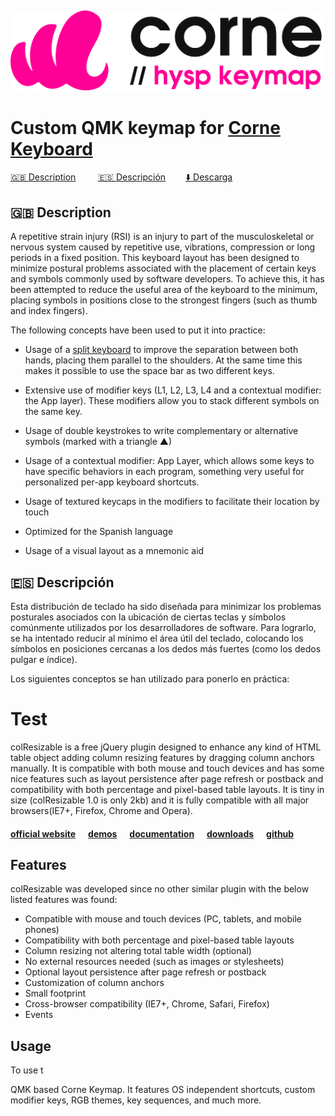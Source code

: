 &nbsp;
&nbsp;

<img src="misc/logo.png" width="500" alt="Corne QMK hysp keymap Alvaro Prieto Lauroba"/>

# Custom QMK keymap for [Corne Keyboard](https://github.com/foostan/crkbd) 
[🇬🇧 Description](#-description)    [🇪🇸 Descripción](#-descripción)    [⬇️ Descarga](#%EF%B8%8F-descarga)




## 🇬🇧 Description

A repetitive strain injury (RSI) is an injury to part of the musculoskeletal or nervous system caused by repetitive use, vibrations, compression or long periods in a fixed position. This keyboard layout has been designed to minimize postural problems associated with the placement of certain keys and symbols commonly used by software developers. To achieve this, it has been attempted to reduce the useful area of the keyboard to the minimum, placing symbols in positions close to the strongest fingers (such as thumb and index fingers).

The following concepts have been used to put it into practice:

- Usage of a [split keyboard](https://www.r-go-tools.com/products/ergonomic-keyboards/r-go-split/) to improve the separation between both hands, placing them parallel to the shoulders. At the same time this makes it possible to use the space bar as two different keys.

- Extensive use of modifier keys (L1, L2, L3, L4 and a contextual modifier: the App layer). These modifiers allow you to stack different symbols on the same key.

- Usage of double keystrokes to write complementary or alternative symbols (marked with a triangle ▲) 

- Usage of a contextual modifier: App Layer, which allows some keys to have specific behaviors in each program, something very useful for personalized per-app keyboard shortcuts.

- Usage of textured keycaps in the modifiers to facilitate their location by touch

- Optimized for the Spanish language

- Usage of a visual layout as a mnemonic aid



## 🇪🇸 Descripción

Esta distribución de teclado ha sido diseñada para minimizar los problemas posturales asociados con la ubicación de ciertas teclas y símbolos comúnmente utilizados por los desarrolladores de software. Para lograrlo, se ha intentado reducir al mínimo el área útil del teclado, colocando los símbolos en posiciones cercanas a los dedos más fuertes (como los dedos pulgar e índice).

Los siguientes conceptos se han utilizado para ponerlo en práctica:


# Test

colResizable is a free jQuery plugin designed to enhance any kind of HTML table object adding column resizing features by dragging column anchors manually. It is compatible with both mouse and touch devices and has some nice features such as layout persistence after page refresh or postback and compatibility with both percentage and pixel-based table layouts. It is tiny in size (colResizable 1.0 is only 2kb) and it is fully compatible with all major browsers(IE7+, Firefox, Chrome and Opera). 

#### [official website](http://bacubacu.com/colresizable/) &nbsp;&nbsp;&nbsp;&nbsp; [demos](http://bacubacu.com/colresizable/#samples) &nbsp;&nbsp;&nbsp;&nbsp; [documentation](http://bacubacu.com/colresizable/#attributes) &nbsp;&nbsp;&nbsp;&nbsp; [downloads](http://bacubacu.com/colresizable/#download) &nbsp;&nbsp;&nbsp;&nbsp; [github](https://github.com/alvaro-prieto/colResizable) 

## Features
colResizable was developed since no other similar plugin with the below listed features was found:

* Compatible with mouse and touch devices (PC, tablets, and mobile phones)
* Compatibility with both percentage and pixel-based table layouts
* Column resizing not altering total table width (optional)
* No external resources needed (such as images or stylesheets)
* Optional layout persistence after page refresh or postback
* Customization of column anchors
* Small footprint
* Cross-browser compatibility (IE7+, Chrome, Safari, Firefox)
* Events


## Usage
To use t

QMK based Corne Keymap. It features OS independent shortcuts, custom modifier keys, RGB themes, key sequences, and much more.
